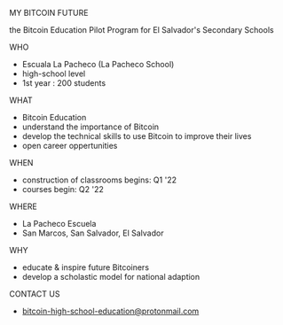 MY BITCOIN FUTURE

the Bitcoin Education Pilot Program for El Salvador's Secondary Schools

WHO
- Escuala La Pacheco  (La Pacheco School) 
- high-school level
- 1st year : 200 students

WHAT
- Bitcoin Education
- understand the importance of Bitcoin
- develop the technical skills to use Bitcoin to improve their lives 
- open career oppertunities

WHEN 
- construction of classrooms begins: Q1 '22
- courses begin: Q2 '22

WHERE
- La Pacheco Escuela
- San Marcos, San Salvador, El Salvador

WHY
- educate & inspire future Bitcoiners
- develop a scholastic model for national adaption

CONTACT US
- bitcoin-high-school-education@protonmail.com
